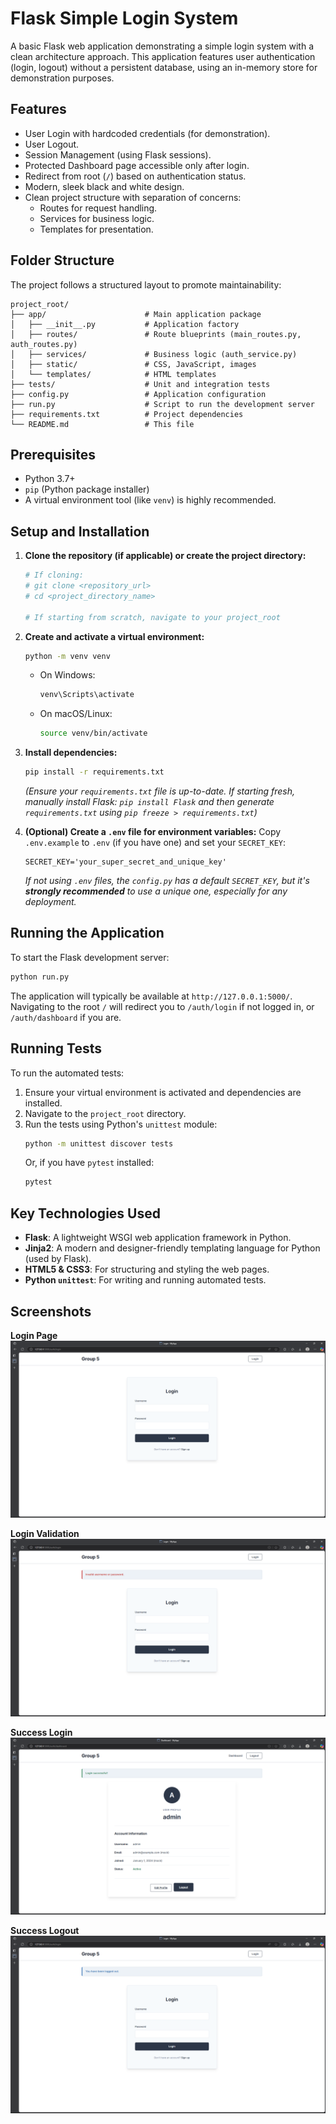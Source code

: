 # Flask Simple Login System

A basic Flask web application demonstrating a simple login system with a clean architecture approach. This application features user authentication (login, logout) without a persistent database, using an in-memory store for demonstration purposes.

## Features

* User Login with hardcoded credentials (for demonstration).
* User Logout.
* Session Management (using Flask sessions).
* Protected Dashboard page accessible only after login.
* Redirect from root (`/`) based on authentication status.
* Modern, sleek black and white design.
* Clean project structure with separation of concerns:
    * Routes for request handling.
    * Services for business logic.
    * Templates for presentation.

## Folder Structure

The project follows a structured layout to promote maintainability:
```text
project_root/
├── app/                      # Main application package
│   ├── __init__.py           # Application factory
│   ├── routes/               # Route blueprints (main_routes.py, auth_routes.py)
│   ├── services/             # Business logic (auth_service.py)
│   ├── static/               # CSS, JavaScript, images
│   └── templates/            # HTML templates
├── tests/                    # Unit and integration tests
├── config.py                 # Application configuration
├── run.py                    # Script to run the development server
├── requirements.txt          # Project dependencies
└── README.md                 # This file
```

## Prerequisites

* Python 3.7+
* `pip` (Python package installer)
* A virtual environment tool (like `venv`) is highly recommended.

## Setup and Installation

1.  **Clone the repository (if applicable) or create the project directory:**
    ```bash
    # If cloning:
    # git clone <repository_url>
    # cd <project_directory_name>

    # If starting from scratch, navigate to your project_root
    ```

2.  **Create and activate a virtual environment:**
    ```bash
    python -m venv venv
    ```
    * On Windows:
        ```bash
        venv\Scripts\activate
        ```
    * On macOS/Linux:
        ```bash
        source venv/bin/activate
        ```

3.  **Install dependencies:**
    ```bash
    pip install -r requirements.txt
    ```
    *(Ensure your `requirements.txt` file is up-to-date. If starting fresh, manually install Flask: `pip install Flask` and then generate `requirements.txt` using `pip freeze > requirements.txt`)*

4.  **(Optional) Create a `.env` file for environment variables:**
    Copy `.env.example` to `.env` (if you have one) and set your `SECRET_KEY`:
    ```
    SECRET_KEY='your_super_secret_and_unique_key'
    ```
    *If not using `.env` files, the `config.py` has a default `SECRET_KEY`, but it's **strongly recommended** to use a unique one, especially for any deployment.*

## Running the Application

To start the Flask development server:

```bash
python run.py
```

The application will typically be available at ```http://127.0.0.1:5000/```.
Navigating to the root ```/``` will redirect you to ```/auth/login``` if not logged in, or ```/auth/dashboard``` if you are.

## Running Tests

To run the automated tests:

1.  Ensure your virtual environment is activated and dependencies are installed.
2.  Navigate to the `project_root` directory.
3.  Run the tests using Python's `unittest` module:
    ```bash
    python -m unittest discover tests
    ```
    Or, if you have `pytest` installed:
    ```bash
    pytest
    ```

## Key Technologies Used

* **Flask**: A lightweight WSGI web application framework in Python.
* **Jinja2**: A modern and designer-friendly templating language for Python (used by Flask).
* **HTML5 & CSS3**: For structuring and styling the web pages.
* **Python `unittest`**: For writing and running automated tests.

## Screenshots

**Login Page**
![Login Page](./screenshots/login_page.png "Login Page Interface")

**Login Validation**
![Login Validation](./screenshots/login_validation.png "Login Validation Page Interface")

**Success Login**
![Login Success](./screenshots/login_success.png "Success Login Page Interface")

**Success Logout**
![Logout Success](./screenshots/logout_success.png "Success Logout Page Interface")

